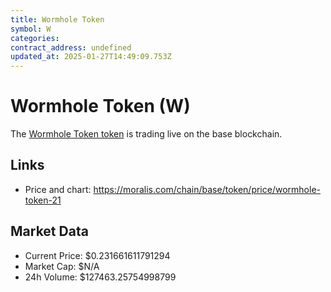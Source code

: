 ```yaml
---
title: Wormhole Token
symbol: W
categories: 
contract_address: undefined
updated_at: 2025-01-27T14:49:09.753Z
---
```


# Wormhole Token (W)
The [Wormhole Token token](https://moralis.com/chain/base/token/price/wormhole-token-21) is trading live on the base blockchain.

## Links
- Price and chart: https://moralis.com/chain/base/token/price/wormhole-token-21

## Market Data
- Current Price: $0.231661611791294
- Market Cap: $N/A
- 24h Volume: $127463.25754998799
